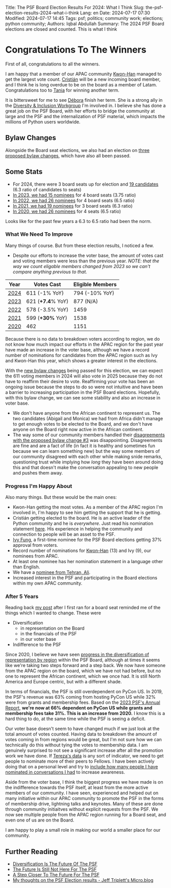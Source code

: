 Title: The PSF Board Election Results For 2024: What I Think
Slug: the-psf-election-results-2024-what-i-think
Lang: en
Date: 2024-07-17 07:30
Modified: 2024-07-17 14:45
Tags: psf; politics; community work; elections; python community;
Authors: Iqbal Abdullah
Summary: The 2024 PSF Board elections are closed and counted. This is what I think 

# Congratulations To The Winners

First of all, congratulations to all the winners.

I am happy that a member of our APAC community [Kwon-Han](https://x.com/darjeelingt)
managed to get the largest vote count.  [Cristián](https://x.com/cmaureir) will be a new incoming board member, and I think he is long overdue to be on the
board as a member of Latam. Congratulations too to [Tania](https://x.com/ixek) for winning another term.

It is bittersweet for me to see [Débora](https://x.com/pydebb) finish her term. She is a strong ally in the [Diversity & Inclusion Workgroup](https://wiki.python.org/psf/DiversityandInclusionWG) I'm involved in. I believe she has done a great job on the PSF Board, with her efforts to bridge the community at large and the PSF and the internalization of PSF material, which impacts the millions of Python users worldwide.

## Bylaw Changes

Alongside the Board seat elections, we also had an election on [three proposed bylaw changes](https://discuss.python.org/t/for-your-consideration-proposed-bylaws-changes-to-improve-our-membership-experience/55696), which have also all been passed.

## Some Stats

- For 2024, there were 3 board seats up for election and [19 candidates](https://www.python.org/nominations/elections/2024-python-software-foundation-board/nominees/) (6.3 ratio of candidates to seats)
- [In 2023, we had 15 nominees](https://www.python.org/nominations/elections/2023-python-software-foundation-board/nominees/) for 4 board seats (3.75 ratio) 
- [In 2022, we had 26 nominees](https://www.python.org/nominations/elections/2022-python-software-foundation-board/nominees/) for 4 board seats (6.5 ratio)
- [In 2021, we had 19 nominees](https://www.python.org/nominations/elections/2021-python-software-foundation-board/nominees/?ref=refind) for 3 board seats (6.3 ratio)
- [In 2020, we had 26 nominees](https://www.python.org/nominations/elections/2020-python-software-foundation-board/nominees/) for 4 seats (6.5 ratio)

Looks like for the past few years a 6.3 to 6.5 ratio had been the norm.

### What We Need To Improve

Many things of course. But from these election results, I noticed a few.

- Despite our efforts to increase the voter base, the amount of votes cast and voting members were less than the previous year. 
  _NOTE: that the way we count eligable members changed from 2023 so we can't compare anything previous to that._

| Year                                                         | Votes Cast          | Eligible Members |
| ------------------------------------------------------------ | ------------------- | ---------------- |
| [2024](https://opavote.com/results/5004101476679680)         | 611 (-1% YoY)       | 794 (-10% YoY)   |
| [2023](https://pyfound.blogspot.com/2023/06/announcing-2023-psf-board-election.html) | 621 (**+7.4**% YoY) | 877 (N/A)        |
| [2022](https://pyfound.blogspot.com/2022/07/board-election-results-for-2022.html) | 578 (-3.5% YoY)     | 1459             |
| [2021](https://discuss.python.org/t/2021-python-software-foundation-board-of-directors-election-results/9418) | 599 (**+30%** YoY)  | 1538             |
| [2020](https://pyfound.blogspot.com/2020/06/2020-python-software-foundation-board.html) | 462                 | 1151             |

Because there is no data to breakdown voters according to region, we do not know how much impact our efforts in the APAC region for the past year have made an increase in the voter base, although we have a record number of nominations for candidates from the APAC region such as Ivy and Kwon-Han this year, which shows a greater interest in the elections.

With the [new bylaw changes](https://pyfound.blogspot.com/2024/06/for-your-consideration-proposed-bylaws.html) being passed for this election, we can expect the 611 voting members in 2024 will also vote in 2025 because they do not have to reaffirm their desire to vote. Reaffirming your vote has been an ongoing issue because the steps to do so were not intuitive and have been a barrier to increasing participation in the PSF Board elections. Hopefully, with this bylaw change, we can see some stability and also an increase in voter base.

- We don't have anyone from the African continent to represent us. The two candidates (Abigail and Monica) we had from Africa didn't manage to get enough votes to be elected to the Board, and we don't have anyone on the Board right now active in the African continent.
- The way some of our community members handled their [disagreements with the proposed bylaw change #3](https://discuss.python.org/t/for-your-consideration-proposed-bylaws-changes-to-improve-our-membership-experience/55696) was
disappointing. Disagreements are fine and are a fact of life (in fact it is healthy and sometimes fun because we can learn something new) but the way some members of our community disagreed with each other while making snide
remarks, questioning trust while implying how _long_ they have been around doing this and that doesn't make the conversation appealing to new people and pushes them away.

### Progress I'm Happy About

Also many things. But these would be the main ones:

- Kwon-Han getting the most votes. As a member of the APAC region I'm involved in, I'm happy to see him getting the support that he is getting. 
- Cristián getting elected to the board. He is an active leader of the Python community and he is _everywhere_. Just read his nomination statement [here](https://www.python.org/nominations/elections/2024-python-software-foundation-board/nominees/cristian-maureira-fredes/). His experience in helping the community and connection to people will be an asset to the PSF.
- [Ivy Fung](https://www.python.org/nominations/elections/2024-python-software-foundation-board/nominees/ivy-fung/), a first-time nominee for the PSF Board elections getting 37% approval from voters.
- Record number of nominations for [Kwon-Han](https://www.python.org/nominations/elections/2024-python-software-foundation-board/nominees/kwonhan-bae/) (13) and Ivy (9), our nominees from APAC.
- At least one nominee has her nomination statement in a language other than English.
- We have a [nominee from Tehran, Ali](https://www.python.org/nominations/elections/2024-python-software-foundation-board/nominees/ali-tavallaie/). 
- Increased interest in the PSF and participating in the Board elections within my own APAC community.

### After 5 Years

Reading back [my post]({filename}/posts/2020/diversification-is-the-future-for-the-psf-en.md) after I first ran for a board seat reminded me of the things which I wanted to change. These were 

- Diversification
    - in representation on the Board
    - in the financials of the PSF
    - in our voter base
- Indifference to the PSF

Since 2020, I believe we have seen [progress in the diversification of representation by region](https://observablehq.com/@terezaif/psf-board-timeline) within the PSF Board, although at
times it seems like we're taking two steps forward and a step back. We now have someone from the APAC region on the
board, which we have not had before, but no one to represent the African continent, which we once had. It is still North
America and Europe centric, but with a different shade.

In terms of financials, the PSF is still overdependent on PyCon US. In 2019, the PSF's revenue was 63% coming from
hosting PyCon US while 32% were from grants and membership fees. Based on the [2023 PSF's Annual Report](https://www.python.org/psf/annual-report/2023/), **we're now at 66%
dependent on PyCon US while grants and membership fees take 31%. This is an increase from 2020.** I know this is a hard
thing to do, at the same time while the PSF is seeing a deficit.

Our voter base doesn't seem to have changed much if we just look at the total amount of votes counted. Having data to
breakdown the amount of votes coming in from regions would be great, but I'm not sure how we can technically do this
without tying the votes to membership data. I am genuinely surprised to not see a significant increase after all the
promotion work we have done. If [Tereza's data](https://observablehq.com/@terezaif/who-voted-in-the-psf-board-elections) is any sort of indicator, we need to get people to
nominate more of their peers to Fellows. I have been actively doing that on a personal level and try to [include how many people I have nominated in conversations I had]({filename}/posts/2024/nominating-pythonistas-en.md) to increase awareness.

Aside from the voter base, I think the biggest progress we have made is on the indifference towards the PSF itself, at least from the more active members of our community.
I have seen, experienced and helped out on many initiative within our APAC community to promote the PSF in the forms of membership drive, lightning
talks and keynotes. Many of these are done through community initiaitves without explicit requests from the PSF. We now
see multiple people from the APAC region running for a Board seat, and even one of us are on the Board.

I am happy to play a small role in making our world a smaller place for our community.


## Further Reading

* [Diversification Is The Future Of The PSF]({filename}/posts/2020/diversification-is-the-future-for-the-psf-en.md)
* [The Future Is Still Not Here For The PSF]({filename}/posts/2022/the-future-is-still-not-here-for-the-psf-2022-en.md)
* [A Step Closer To The Future For The PSF]({filename}/posts/2023/a-step-closer-to-the-future-for-the-psf-2023-en.md)
* [My thoughts on the PSF Election results - Jeff Triplett's Micro.blog](https://micro.webology.dev/2024/07/16/my-thoughts-on.html)
